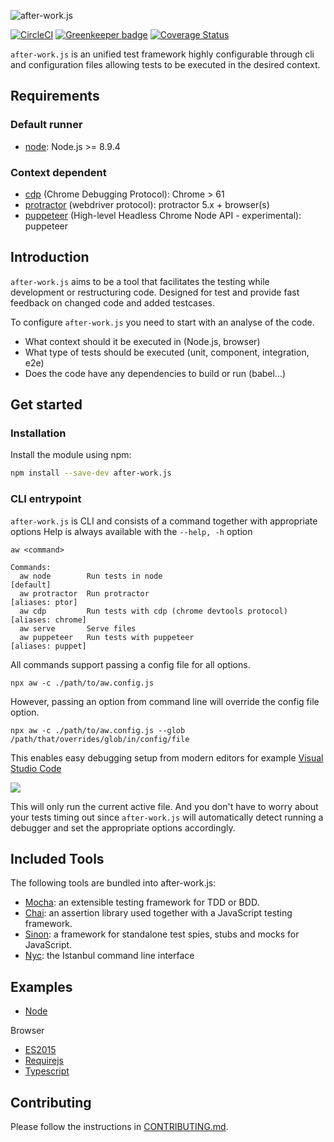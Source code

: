 ![after-work.js](aw.png)

[![CircleCI](https://circleci.com/gh/qlik-oss/after-work.js.svg?style=shield)](https://circleci.com/gh/qlik-oss/after-work.js)
[![Greenkeeper badge](https://badges.greenkeeper.io/qlik-oss/after-work.js.svg)](https://greenkeeper.io/)
[![Coverage Status](https://coveralls.io/repos/github/qlik-oss/after-work.js/badge.svg?branch=master)](https://coveralls.io/github/qlik-oss/after-work.js?branch=master)

`after-work.js` is an unified test framework highly configurable through cli and configuration files allowing tests to be executed in the desired context.

## Requirements

### Default runner

* [node](./docs/node.md#node): Node.js >= 8.9.4

### Context dependent

* [cdp](./docs/cdp.md#cdp) (Chrome Debugging Protocol): Chrome > 61
* [protractor](./docs/protractor.md#protractor-config) (webdriver protocol): protractor 5.x + browser(s)
* [puppeteer](https://github.com/GoogleChrome/puppeteer) (High-level Headless Chrome Node API - experimental): puppeteer

## Introduction
`after-work.js` aims to be a tool that facilitates the testing while development or restructuring code.
Designed for test and provide fast feedback on changed code and added testcases.

To configure `after-work.js` you need to start with an analyse of the code.
* What context should it be executed in (Node.js, browser)
* What type of tests should be executed (unit, component, integration, e2e)
* Does the code have any dependencies to build or run (babel...)

## Get started

### Installation
Install the module using npm:
```sh
npm install --save-dev after-work.js
```

### CLI entrypoint
`after-work.js` is CLI and consists of a command together with appropriate options
Help is always available with the `--help, -h` option
```
aw <command>

Commands:
  aw node        Run tests in node                                                         [default]
  aw protractor  Run protractor                                                      [aliases: ptor]
  aw cdp         Run tests with cdp (chrome devtools protocol)                     [aliases: chrome]
  aw serve       Serve files
  aw puppeteer   Run tests with puppeteer                                          [aliases: puppet]
```

All commands support passing a config file for all options.

```shell
npx aw -c ./path/to/aw.config.js
```

However, passing an option from command line will override the config file option.

```shell
npx aw -c ./path/to/aw.config.js --glob /path/that/overrides/glob/in/config/file
```

This enables easy debugging setup from modern editors for example [Visual Studio Code](https://code.visualstudio.com/)

![](./docs/vscode-debug-config.png)

This will only run the current active file. And you don't have to worry about your tests timing out
since `after-work.js` will automatically detect running a debugger and set the appropriate options accordingly.

## Included Tools
The following tools are bundled into after-work.js:
* [Mocha](https://mochajs.org/): an extensible testing framework for TDD or BDD.
* [Chai](http://chaijs.com/): an assertion library used together with a JavaScript testing framework.
* [Sinon](http://sinonjs.org/): a framework for standalone test spies, stubs and mocks for JavaScript.
* [Nyc](https://istanbul.js.org/): the Istanbul command line interface

## Examples
* [Node](./examples/node/README.md)

Browser
* [ES2015](./examples/es2015/README.md)
* [Requirejs](./examples/requirejs/README.md)
* [Typescript](./examples/typescript/README.md)

## Contributing

Please follow the instructions in [CONTRIBUTING.md](.github/CONTRIBUTING.md).
